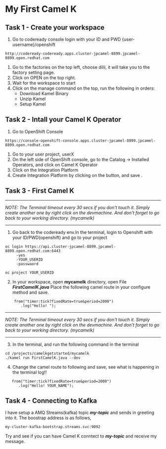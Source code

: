 # My First Camel K


## Task 1 - Create your workspace

1. Go to codeready console login with your ID and PWD {user-username}/openshift
```
http://codeready-codeready.apps.cluster-jpcamel-8899.jpcamel-8899.open.redhat.com
```
1. Go to the factories on the top left, choose dilii, it will take you to the factory setting page.
1. Click on OPEN on the top right.
1. Wait for the workspace to start
1. Click on the manage command on the top, run the following in orders:
	* 	Download Kamel Binary
	* 	Unzip Kamel
	* 	Setup Kamel



## Task 2 - Intall your Camel K Operator

1. Go to OpenShift Console
```
https://console-openshift-console.apps.cluster-jpcamel-8899.jpcamel-8899.open.redhat.com
```
1. Go to your user project, userX
1. On the left side of OpenShift console, go to the Catalog -> Installed Operators, and click on Camel K Operator
1. Click on the Integration Platform
1. Create Integration Platform by clicking on the button, and save .
## Task 3 - First Camel K

***
*NOTE: The Terminal timeout every 30 secs if you don't touch it. Simply create another one by right click on the devmachine. And don't forget to go back to your working directory. (mycamelk)*
***

1. Go back to the codeready env.In the terminal, login to Openshift with your ID/PWD(openshift) and go to your project

```
oc login https://api.cluster-jpcamel-8899.jpcamel-8899.open.redhat.com:6443
     -yes
     -YOUR_USERID
     -passwaord

oc project YOUR_USERID
```
2. In your workspace, open **mycamelk** directory, open File ***FirstCamelK.java***
Place the following camel route in your configure method and save.

```
    from("timer:tick?fixedRate=true&period=2000")
       .log("Hello! ");
```
***
*NOTE: The Terminal timeout every 30 secs if you don't touch it. Simply create another one by right click on the devmachine. And don't forget to go back to your working directory. (mycamelk)*
***
3. In the terminal, and run the following command in the terminal
```
cd /projects/camelkgetstarted/mycamelk
./kamel run FirstCamelK.java --dev
```

4. Change the camel route to following and save, see what is happening in the terminal log!!

```
   from("timer:tick?fixedRate=true&period=2000")
      .log("Hello! YOUR_NAME");
```

## Task 4 - Connecting to Kafka

I have setup a AMQ Streams(kafka) topic ***my-topic*** and sends in greeting into it. The boostrap address is as follows, 
 
```
my-cluster-kafka-bootstrap.streams.svc:9092
```

Try and see if you can have Camel K conntect to ***my-topic*** and receive my message.
